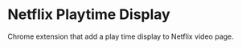 Netflix Playtime Display
========================

Chrome extension that add a play time display to Netflix video page.


